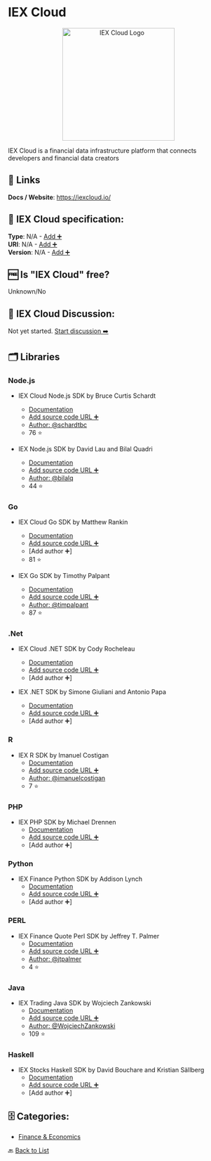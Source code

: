 # IEX Cloud
<p align="center">
    <img width="256" src="https://raw.githubusercontent.com/apis-list/apis-list/main/apis/iex-cloud/logo_256x256.png" alt="IEX Cloud Logo"/>
</p>
IEX Cloud is a financial data infrastructure platform that connects developers and financial data creators

##  🔗 Links
**Docs / Website**: https://iexcloud.io/

## 🧬 IEX Cloud specification:
**Type**: N/A - [Add ➕](https://github.com/apis-list/apis-list/edit/main/apis-list.yaml)  
**URI**: N/A - [Add ➕](https://github.com/apis-list/apis-list/edit/main/apis-list.yaml)  
**Version**: N/A - [Add ➕](https://github.com/apis-list/apis-list/edit/main/apis-list.yaml)

## 🆓 Is "IEX Cloud" free?
 Unknown/No 

## 💬 IEX Cloud Discussion:
Not yet started. [Start discussion ➡️](https://github.com/apis-list/apis-list/discussions/new)

## 🗂️ Libraries
### Node.js
- IEX Cloud Node.js SDK by Bruce Curtis Schardt
    - [Documentation](https://github.com/schardtbc/iexcloud_api_wrapper)
    - [Add source code URL ➕]()
    - [Author: @schardtbc](https://github.com/schardtbc)
    - 76 ⭐

- IEX Node.js SDK by David Lau and Bilal Quadri
    - [Documentation](https://github.com/bilalq/iex-api)
    - [Add source code URL ➕]()
    - [Author: @bilalq](https://github.com/bilalq)
    - 44 ⭐

### Go
- IEX Cloud Go SDK by Matthew Rankin
    - [Documentation](https://github.com/goinvest/iexcloud)
    - [Add source code URL ➕]()
    - [Add author ➕]
    - 81 ⭐

- IEX Go SDK by Timothy Palpant
    - [Documentation](https://github.com/timpalpant/go-iex)
    - [Add source code URL ➕]()
    - [Author: @timpalpant](https://github.com/timpalpant)
    - 87 ⭐

### .Net
-  IEX Cloud .NET SDK by Cody Rocheleau
    - [Documentation](https://www.nuget.org/packages/IEXCloudDotNet/)
    - [Add source code URL ➕]()
    - [Add author ➕]

- IEX .NET SDK by Simone Giuliani and Antonio Papa
    - [Documentation](https://www.nuget.org/packages/IEXTradingApi)
    - [Add source code URL ➕]()
    - [Add author ➕]

### R
- IEX R SDK by Imanuel Costigan
    - [Documentation](https://github.com/imanuelcostigan/iex)
    - [Add source code URL ➕]()
    - [Author: @imanuelcostigan](https://github.com/imanuelcostigan)
    - 7 ⭐

### PHP
- IEX PHP SDK by Michael Drennen
    - [Documentation](https://packagist.org/packages/dprmc/iex-trading)
    - [Add source code URL ➕]()
    - [Add author ➕]

### Python
- IEX Finance Python SDK by Addison Lynch 
    - [Documentation](https://pypi.org/project/iexfinance/)
    - [Add source code URL ➕]()
    - [Add author ➕]

### PERL
- IEX Finance Quote Perl SDK by Jeffrey T. Palmer 
    - [Documentation](https://github.com/jtpalmer/Finance-Quote-IEX)
    - [Add source code URL ➕]()
    - [Author: @jtpalmer](https://github.com/jtpalmer)
    - 4 ⭐

### Java
- IEX Trading Java SDK by Wojciech Zankowski 
    - [Documentation](https://github.com/WojciechZankowski/iextrading4j)
    - [Add source code URL ➕]()
    - [Author: @WojciechZankowski](https://github.com/WojciechZankowski)
    - 109 ⭐

### Haskell
- IEX Stocks Haskell SDK by David Bouchare and Kristian Sällberg
    - [Documentation](https://hackage.haskell.org/package/stocks)
    - [Add source code URL ➕]()
    - [Add author ➕]


## 🗄️ Categories:
- [Finance & Economics](https://github.com/apis-list/apis-list#finance--economics-)

🔙  [Back to List](https://github.com/apis-list/apis-list)
